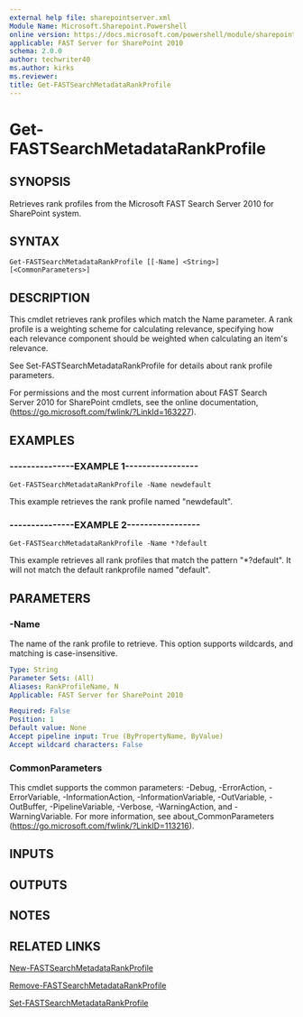 ```yaml
---
external help file: sharepointserver.xml
Module Name: Microsoft.Sharepoint.Powershell
online version: https://docs.microsoft.com/powershell/module/sharepoint-server/get-fastsearchmetadatarankprofile
applicable: FAST Server for SharePoint 2010
schema: 2.0.0
author: techwriter40
ms.author: kirks
ms.reviewer:
title: Get-FASTSearchMetadataRankProfile
---
```


# Get-FASTSearchMetadataRankProfile

## SYNOPSIS
Retrieves rank profiles from the Microsoft FAST Search Server 2010 for SharePoint system.

## SYNTAX

```
Get-FASTSearchMetadataRankProfile [[-Name] <String>] [<CommonParameters>]
```

## DESCRIPTION
This cmdlet retrieves rank profiles which match the Name parameter.
A rank profile is a weighting scheme for calculating relevance, specifying how each relevance component should be weighted when calculating an item's relevance.

See Set-FASTSearchMetadataRankProfile for details about rank profile parameters.

For permissions and the most current information about FAST Search Server 2010 for SharePoint cmdlets, see the online documentation, (https://go.microsoft.com/fwlink/?LinkId=163227).

## EXAMPLES

### ---------------EXAMPLE 1-----------------
```
Get-FASTSearchMetadataRankProfile -Name newdefault
```

This example retrieves the rank profile named "newdefault".

### ---------------EXAMPLE 2-----------------
```
Get-FASTSearchMetadataRankProfile -Name *?default
```

This example retrieves all rank profiles that match the pattern "*?default".
It will not match the default rankprofile named "default".

## PARAMETERS

### -Name
The name of the rank profile to retrieve.
This option supports wildcards, and matching is case-insensitive.

```yaml
Type: String
Parameter Sets: (All)
Aliases: RankProfileName, N
Applicable: FAST Server for SharePoint 2010

Required: False
Position: 1
Default value: None
Accept pipeline input: True (ByPropertyName, ByValue)
Accept wildcard characters: False
```

### CommonParameters
This cmdlet supports the common parameters: -Debug, -ErrorAction, -ErrorVariable, -InformationAction, -InformationVariable, -OutVariable, -OutBuffer, -PipelineVariable, -Verbose, -WarningAction, and -WarningVariable. For more information, see about_CommonParameters (https://go.microsoft.com/fwlink/?LinkID=113216).

## INPUTS

## OUTPUTS

## NOTES

## RELATED LINKS

[New-FASTSearchMetadataRankProfile](New-FASTSearchMetadataRankProfile.md)

[Remove-FASTSearchMetadataRankProfile](Remove-FASTSearchMetadataRankProfile.md)

[Set-FASTSearchMetadataRankProfile](Set-FASTSearchMetadataRankProfile.md)

